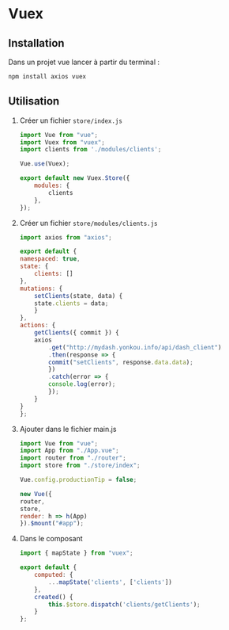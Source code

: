 # Vuex


## Installation

Dans un projet vue lancer à partir du terminal : 

```bash
npm install axios vuex
```

## Utilisation

1. Créer un fichier `store/index.js`

    ```js
    import Vue from "vue";
    import Vuex from "vuex";
    import clients from './modules/clients';

    Vue.use(Vuex);

    export default new Vuex.Store({
        modules: {
            clients
        },
    });

    ```
2. Créer un fichier `store/modules/clients.js`

    ```js
    import axios from "axios";

    export default {
    namespaced: true,
    state: {
        clients: []
    },
    mutations: {
        setClients(state, data) {
        state.clients = data;
        }
    },
    actions: {
        getClients({ commit }) {
        axios
            .get("http://mydash.yonkou.info/api/dash_client")
            .then(response => {
            commit("setClients", response.data.data);
            })
            .catch(error => {
            console.log(error);
            });
        }
    }
    };

    ```
3. Ajouter dans le fichier main.js

    ```js
    import Vue from "vue";
    import App from "./App.vue";
    import router from "./router";
    import store from "./store/index";

    Vue.config.productionTip = false;

    new Vue({
    router,
    store,
    render: h => h(App)
    }).$mount("#app");

    ```
4. Dans le composant 

    ```js
    import { mapState } from "vuex";

    export default {
        computed: {
            ...mapState('clients', ['clients'])
        },
        created() {
            this.$store.dispatch('clients/getClients');
        }
    };
    ```
